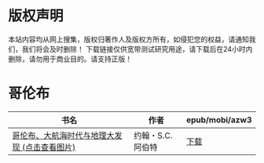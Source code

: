 # 版权声明

本站内容均从网上搜集，版权归著作人及版权方所有，如侵犯您的权益，请通知我们，我们将会及时删除！ 下载链接仅供宽带测试研究用途，请下载后在24小时内删除，请勿用于商业目的。请支持正版！

# 哥伦布

| 书名 | 作者 | epub/mobi/azw3 |
| --- | --- | --- |
| [哥伦布、大航海时代与地理大发现 (点击查看图片)](https://www.dushupai.com/attachment/2024/06/08/12b13de0590604e7.jpg) | 约翰・S.C.阿伯特 | [下载](https://url89.ctfile.com/f/31084289-1357046194-8643e2?p=8866) |
